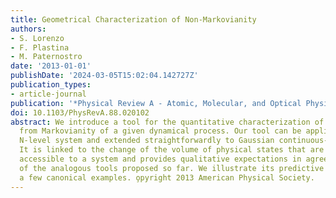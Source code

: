 ```yaml
---
title: Geometrical Characterization of Non-Markovianity
authors:
- S. Lorenzo
- F. Plastina
- M. Paternostro
date: '2013-01-01'
publishDate: '2024-03-05T15:02:04.142727Z'
publication_types:
- article-journal
publication: '*Physical Review A - Atomic, Molecular, and Optical Physics*'
doi: 10.1103/PhysRevA.88.020102
abstract: We introduce a tool for the quantitative characterization of the departure
  from Markovianity of a given dynamical process. Our tool can be applied to a generic
  N-level system and extended straightforwardly to Gaussian continuous-variable systems.
  It is linked to the change of the volume of physical states that are dynamically
  accessible to a system and provides qualitative expectations in agreement with some
  of the analogous tools proposed so far. We illustrate its predictive power by tackling
  a few canonical examples. o̧pyright 2013 American Physical Society.
---
```


